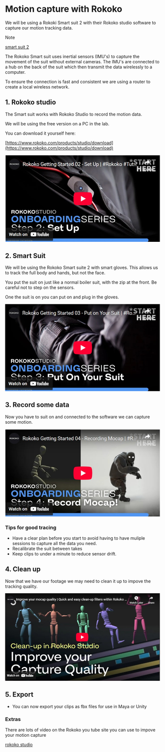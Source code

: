
# Motion capture with Rokoko

We will be using a Rokoki Smart suit 2 with their Rokoko studio software to capture our motion tracking data.

> [!NOTE]
> [smart suit 2](https://www.rokoko.com/products/smartsuit-pro)

The Rokoko Smart suit uses inertial sensors (IMU's) to capture the movement of the suit without external cameras.
The IMU's are connected to a hub on the back of the suit which then transmit the data wirelessly to a computer.

To ensure the connection is fast and consistent we are using a router to create a local wireless network.

## 1. Rokoko studio

The Smart suit works with Rokoko Studio to record the motion data.

We will be using the free version on a PC in the lab. 

You can download it yourself here:

[https://www.rokoko.com/products/studio/download](https://www.rokoko.com/products/studio/download)

[<img src="images/rokoko-getting-getting-started-video.jpg">](https://www.youtube.com/watch?v=-_Pwgcx2npc)

## 2. Smart Suit

We will be using the Rokoko Smart suite 2 with smart gloves. This allows us to track the full body and hands, but not the face.

You put the suit on just like a normal boiler suit, with the zip at the front. Be careful not to step on the sensors.

One the suit is on you can put on and plug in the gloves.

[<img src="images/suit_video.jpg">](https://www.youtube.com/watch?v=YzrabStm2Nk)

## 3. Record some data

Now you have to suit on and connected to the software we can capture some motion.

[<img src="images/record_data_video.jpg">](https://www.youtube.com/watch?v=u1tI1VObT1c)

### Tips for good tracing

 - Have a clear plan before you start to avoid having to have muliple sessions to capture all the data you need.
 - Recalibrate the suit between takes
 - Keep clips to under a minute to reduce sensor drift.

## 4. Clean up

Now that we have our footage we may need to clean it up to impove the tracking quality.

[<img src="images/cleanup_video.jpg">](https://www.youtube.com/watch?v=ypDT_0zr0ho)

## 5. Export

- You can now export your clips as fbx files for use in Maya or Unity


### Extras

There are lots of video on the Rokoko you tube site you can use to impove your motion capture

[rokoko studio](https://www.youtube.com/watch?v=WF4FwVRWOa8&list=PL0nPCZDbYnms3zt1-A1cmf-S1fGyS6Rc3&index=6)

